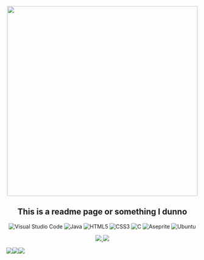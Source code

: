    <p align="center"><img width="500" src="https://i.pinimg.com/originals/0f/59/36/0f5936ee9037876e4b4f79eb7755ed1b.gif"></p>
   <h2 align="center">This is a readme page or something I dunno</h2>
   
   
 <div align="center">
   
   ![Visual Studio Code](https://img.shields.io/badge/Visual%20Studio%20Code-0078d7.svg?style=for-the-badge&logo=visual-studio-code&logoColor=white)
   ![Java](https://img.shields.io/badge/java-%23ED8B00.svg?style=for-the-badge&logo=java&logoColor=white)
   ![HTML5](https://img.shields.io/badge/html5-%23E34F26.svg?style=for-the-badge&logo=html5&logoColor=white)
   ![CSS3](https://img.shields.io/badge/css3-%231572B6.svg?style=for-the-badge&logo=css3&logoColor=white)
   ![C](https://img.shields.io/badge/c-%2300599C.svg?style=for-the-badge&logo=c&logoColor=white)
   ![Aseprite](https://img.shields.io/badge/Aseprite-FFFFFF?style=for-the-badge&logo=Aseprite&logoColor=#7D929E)
   ![Ubuntu](https://img.shields.io/badge/Ubuntu-E95420?style=for-the-badge&logo=ubuntu&logoColor=white)

</div>
   <p align="center">
   <a href="https://github.com/CaffeineOnIce/startpage">
      <img src="https://readmestats.999857.xyz/api/pin/?username=CaffeineOnIce&repo=startpage&bg_color=272727&title_color=00bbff&hide_border=true&icon_color=c8ff00&text_color=ffffff">
   </a>
   <a href="https://github.com/CaffeineOnIce/Pic.0">
<img src="https://readmestats.999857.xyz/api/pin/?username=CaffeineOnIce&repo=Pic.0&bg_color=272727&title_color=00bbff&hide_border=true&icon_color=c8ff00&text_color=ffffff">
   </a>
   <div align="center" style="display: flex; flex-direction: row;">
 <img style="pointer-events: none;" class="img" src="https://github-readme-streak-stats.herokuapp.com/?user=CaffeineOnIce&theme=react&hide_border=false" />
 <img style="pointer-events: none;" class="img" src="https://readmestats.999857.xyz/api?username=CaffeineOnIce&theme=react&hide_border=false&include_all_commits=true&count_private=false" />
 <img style="pointer-events: none;" class="img" src="https://readmestats.999857.xyz/api/top-langs/?username=CaffeineOnIce&theme=react&hide_border=false&layout=compact" />
      </div>
   </p>
